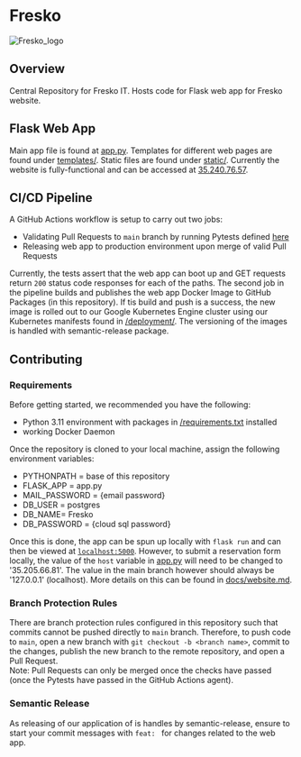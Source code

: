 # Fresko 

![Fresko_logo](https://github.com/granolaameobi/fresko/assets/107860691/8bf3aea6-7a7d-4624-8bc6-d5b39a13b9b9)


## Overview
Central Repository for Fresko IT. Hosts code for Flask web app for Fresko website.

## Flask Web App
Main app file is found at [app.py](/app.py). Templates for different web pages are found under [templates/](/templates/). Static files are found under [static/](/static/). Currently the website is fully-functional and can be accessed at [35.240.76.57](http://35.240.76.57/).

## CI/CD Pipeline
A GitHub Actions workflow is setup to carry out two jobs:
- Validating Pull Requests to `main` branch by running Pytests defined [here](/tests/test_boot.py)
- Releasing web app to production environment upon merge of valid Pull Requests

Currently, the tests assert that the web app can boot up and GET requests return `200` status code responses for each of the paths.
The second job in the pipeline builds and publishes the web app Docker Image to GitHub Packages (in this repository). If tis build and push is a success, the new image is rolled out to our Google Kubernetes Engine cluster using our Kubernetes manifests found in [/deployment/](/deployment/). The versioning of the images is handled with semantic-release package.

## Contributing
### Requirements
Before getting started, we recommended you have the following:
- Python 3.11 environment with packages in [/requirements.txt](/requirements.txt) installed
- working Docker Daemon

Once the repository is cloned to your local machine, assign the following environment variables:
- PYTHONPATH = base of this repository
- FLASK_APP = app.py
- MAIL_PASSWORD = {email password}
- DB_USER = postgres
- DB_NAME= Fresko
- DB_PASSWORD = {cloud sql password}

Once this is done, the app can be spun up locally with `flask run` and can then be viewed at [`localhost:5000`](http://localhost:5000). However, to submit a reservation form locally, the value of the `host` variable in [app.py](/app.py) will need to be changed to '35.205.66.81'. The value in the main branch however should always be '127.0.0.1' (localhost). More details on this can be found in [docs/website.md](/docs/website.md).
### Branch Protection Rules
There are branch protection rules configured in this repository such that commits cannot be pushed directly to `main` branch. Therefore, to push code to `main`, open a new branch with `git checkout -b <branch name>`, commit to the changes, publish the new branch to the remote repository, and open a Pull Request.<br>
 Note: Pull Requests can only be merged once the checks have passed (once the Pytests have passed in the GitHub Actions agent).
### Semantic Release
As releasing of our application of is handles by semantic-release, ensure to start your commit messages with `feat: ` for changes related to the web app.

